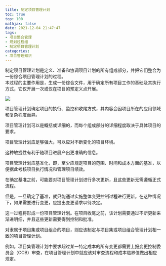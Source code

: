```yaml
---
title: 制定项目管理计划
toc: true
top: 100
mathjax: false
date: 2021-12-04 21:47:47
tags:
- 项目整合管理
- 规划过程组
- 制定项目管理计划
categories:
- 项目管理知识
---
```

制定项目管理计划是定义、准备和协调项目计划的所有组成部分，并把它们整合为一份综合项目管理计划的过程。  
本过程的主要作用是，生成一份综合文件，用于确定所有项目工作的基础及其执行方式，它仅开展一次或仅在项目的预定义点开展。  

<img src="https://ddabb.github.io/photos/pmpimages/数据流向图/4.2制定项目管理计划.png"/>  

项目管理计划确定项目的执行、监控和收尾方式，其内容会因项目所在的应用领域和复杂程度而异。

项目管理计划可以是概括或详细的，而每个组成部分的详细程度取决于具体项目的要求。

项目管理计划应足够强大，可以应对不断变化的项目环境。

这种敏捷性有利于随项目进展产出更准确的信息。

项目管理计划应基准化，即，至少应规定项目的范围、时间和成本方面的基准，以便据此考核项目执行情况和管理项目绩效。

在确定基准之前，可能要对项目管理计划进行多次更新，且这些更新无需遵循正式流程。

但是，一旦确定了基准，就只能通过实施整体变更控制过程进行更新。在这种情况下，如果需要进行变更，应提出变更请求以待决定。

这一过程将形成一份项目管理计划。在项目收尾之前，该计划需要通过不断更新来渐进明细，并且这些更新需要得到控制和批准。

对隶属于项目集或项目组合的项目，则应该制定与项目集或项目组合管理计划相一致的项目管理计划。

例如，项目集管理计划中要求超过某一特定成本的所有变更都需要上报变更控制委员会（CCB）审查，在项目管理计划中就应该对审查流程和成本临界值做出相应规定。

